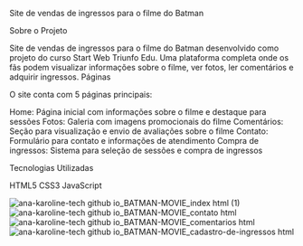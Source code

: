 Site de vendas de ingressos para o filme do Batman

Sobre o Projeto

Site de vendas de ingressos para o filme do Batman desenvolvido como projeto do curso Start Web Triunfo Edu. Uma plataforma completa onde os fãs podem visualizar informações sobre o filme, ver fotos, ler comentários e adquirir ingressos.
Páginas

O site conta com 5 páginas principais:

Home: Página inicial com informações sobre o filme e destaque para sessões
Fotos: Galeria com imagens promocionais do filme
Comentários: Seção para visualização e envio de avaliações sobre o filme
Contato: Formulário para contato e informações de atendimento
Compra de ingressos: Sistema para seleção de sessões e compra de ingressos

Tecnologias Utilizadas

HTML5
CSS3
JavaScript

![ana-karoline-tech github io_BATMAN-MOVIE_index html (1)](https://github.com/user-attachments/assets/87742970-dc06-4be3-9819-0c06ae9a3bbf)
![ana-karoline-tech github io_BATMAN-MOVIE_contato html](https://github.com/user-attachments/assets/5d5bcc79-8d3e-4503-acc0-0b34f221af2c)
![ana-karoline-tech github io_BATMAN-MOVIE_comentarios html](https://github.com/user-attachments/assets/2b4a4c71-5549-41b3-b650-e05832c76713)
![ana-karoline-tech github io_BATMAN-MOVIE_cadastro-de-ingressos html](https://github.com/user-attachments/assets/3422644c-18d9-4b46-8fcf-820ccf4477e6)
